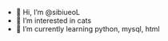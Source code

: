 - 👋 Hi, I’m @sibiueoL
- 👀 I’m interested in cats
- 🌱 I’m currently learning python, mysql, html

<!---
- 💞️ I’m looking to collaborate on ... none at the moment...
- 📫 How to reach me ...
--->
<!---
shibiwoL/shibiwoL is a ✨ special ✨ repository because its `README.md` (this file) appears on your GitHub profile.
You can click the Preview link to take a look at your changes.
--->
